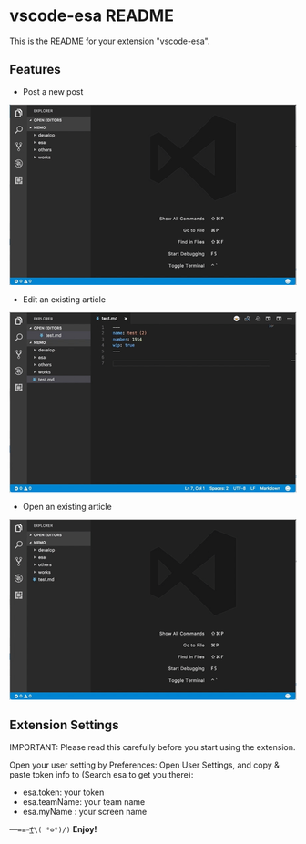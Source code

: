 # vscode-esa README

This is the README for your extension "vscode-esa".

## Features

- Post a new post

![Post a new post](media/create.gif)

- Edit an existing article

![Edit an existing article](media/update.gif)

- Open an existing article

![Open an existing article](media/get.gif)

## Extension Settings

IMPORTANT: Please read this carefully before you start using the extension.

Open your user setting by Preferences: Open User Settings, and copy & paste token info to (Search esa to get you there):

- esa.token: your token
- esa.teamName: your team name
- esa.myName : your screen name

`──=≡=͟͟͞͞(\( ⁰⊖⁰)/)` **Enjoy!**